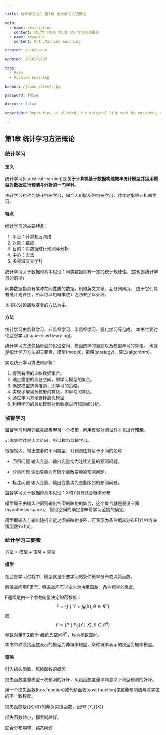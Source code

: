 ```yaml
---

title: 统计学习方法 第1章 统计学习方法概论

meta:
  - name: description
    content: 统计学习方法 第1章 统计学习方法概论
  - name: keywords
    content: Math,Machine Learning

created: 2020/02/20

updated: 2020/02/20

tags:
  - Math
  - Machine Learning

banner: /japan_street.jpg

password: false

discuss: false

copyright: Reprinting is allowed, the original link must be retained, and the copyright belongs to the blogger

---
```


## 第1章 统计学习方法概论

### 统计学习

#### 定义

统计学习(statistical learning)是**关于计算机基于数据构建概率统计模型并运用模型对数据进行预测与分析的一门学科**。

统计学习也称为统计机器学习，如今人们提及的机器学习，往往是指统计机器学习。

#### 特点

统计学习的主要特点：

1. 平台：计算机及网络
2. 对象：数据
3. 目的：对数据进行预测与分析
4. 中心：方法
5. 多领域交叉学科

统计学习关于数据的基本假设：同类数据具有一定的统计规律性。(这也是统计学习的前提)

同类数据指具有某种共同性质的数据，例如英文文章、互联网网页。
由于它们具有统计规律性，所以可以用概率统计方法来加以处理。

本书以讨论离散变量的方法为主。

#### 方法

统计学习由监督学习、非监督学习、半监督学习、强化学习等组成。
本书主要讨论监督学习(supervised learning)。

统计学习方法包括模型的假设空间、模型选择的准则以及模型学习的算法。
也就是统计学习方法的三要素，模型(model)、策略(strategy)、算法(algorithm)。

实现统计学习方法的步骤：

1. 得到有限的训练数据集合。
2. 确定模型的假设空间，即学习模型的集合。
3. 确定模型选择准则，即学习的策略。
4. 实现求解最优模型的算法，即学习的算法。
5. 通过学习方法选择最优模型
6. 利用学习的最优模型对新数据进行预测或分析。

### 监督学习

监督学习利用训练数据集**学习**一个模型，再用模型对测试样本集进行**预测**。

训练集往往是人工给出，所以称为监督学习。

根据输入、输出变量的不同类型，对预测任务给予不同的名称：

- 回归问题
输入变量、输出变量均为连续变量的预测问题。

- 分类问题
输出变量为有限个离散变量的预测问题。

- 标注问题
输入变量、输出变量均为变量序列的预测问题。

监督学习关于数据的基本假设：X和Y具有联合概率分布

模型属于由输入空间到输出空间的映射的集合，这个集合就是假设空间(hypothesis space)。
假设空间的确定意味着学习范围的确定。

模型即输入与输出随机变量之间的映射关系，可表示为条件概率分布P(Y|X)或决策函数Y=f(x)。

### 统计学习三要素

方法 = 模型 + 策略 + 算法

#### 模型

在监督学习过程中，模型就是所要学习的条件概率分布或决策函数。

假设空间用F表示，假设空间可以定义为决策函数、条件概率的集合。

F通常是由一个参数向量决定的函数族：
$$
F = \lbrace f \mid Y = f_\theta(X), \theta \in R^n \rbrace
$$
或
$$
F = \lbrace P \mid P_\theta(Y \mid X), \theta \in R^n \rbrace
$$
参数向量$\theta$取值于n维欧氏空间$R^n$，称为参数空间。

本书中称决策函数表示的模型为非概率模型，条件概率表示的模型为概率模型。

#### 策略

引入损失函数、风险函数的概念

损失函数度量模型一次预测的好坏，风险函数度量平均意义下模型预测的好坏。

用一个损失函数(loss function)或代价函数(cost function)来度量预测值与真实值的不一致程度。

损失函数是$f(X)$和$Y$的非负实值函数，记作$L(Y, f(X))$

损失函数越小，模型就越好。

联合分布期望、病态问题